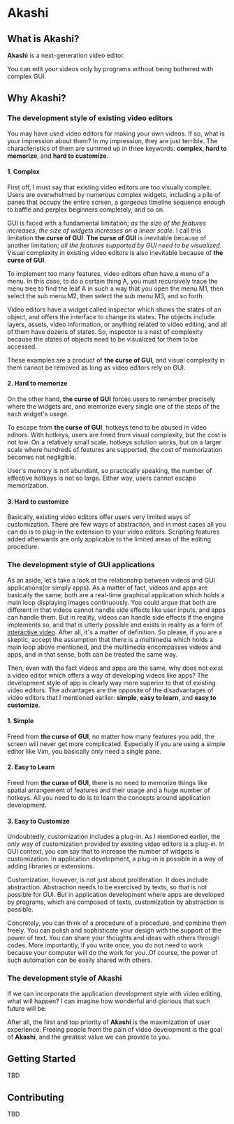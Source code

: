# Akashi

## What is Akashi?

**Akashi** is a next-generation video editor. 

You can edit your videos only by programs without being bothered with complex GUI.

## Why Akashi?

### The development style of existing video editors

You may have used video editors for making your own videos. If so, what is your impression about them? In my impression, they are just terrible. The characteristics of them are summed up in three keywords: **complex**, **hard to memorize**, and **hard to customize**.

#### 1. Complex

First off, I must say that existing video editors are too visually complex. Users are overwhelmed by numerous complex widgets, including a pile of panes that occupy the entire screen, a gorgeous timeline sequence enough to baffle and perplex beginners completely, and so on.

GUI is faced with a fundamental limitation; *as the size of the features increases, the size of widgets increases on a linear scale*. I call this limitation **the curse of GUI**. **The curse of GUI** is inevitable because of another limitation; *all the features supported by GUI need to be visualized*. Visual complexity in existing video editors is also inevitable because of **the curse of GUI**.

To implement too many features, video editors often have a menu of a menu. In this case, to do a certain thing A, you must recursively trace the menu tree to find the leaf A in such a way that you open the menu M1, then select the sub menu M2, then select the sub menu M3, and so forth. 

Video editors have a widget called inspector which shows the states of an object, and offers the interface to change its states. The objects include layers, assets, video information, or anything related to video editing, and all of them have dozens of states. So, inspector is a nest of complexity because the states of objects need to be visualized for them to be accessed.

These examples are a product of **the curse of GUI**, and visual complexity in them cannot be removed as long as video editors rely on GUI.

#### 2. Hard to memorize

On the other hand, **the curse of GUI** forces users to remember precisely where the widgets are, and memorize every single one of the steps of the each widget's usage.

To escape from **the curse of GUI**, hotkeys tend to be abused in video editors. With hotkeys, users are freed from visual complexity, but the cost is not low. On a relatively small scale, hotkeys solution works, but on a larger scale where hundreds of features are supported, the cost of memorization becomes not negligible.

User's memory is not abundant, so practically speaking, the number of effective hotkeys is not so large. Either way, users cannot escape memorization.    

#### 3. Hard to customize

Basically, existing video editors offer users very limited ways of customization. There are few ways of abstraction, and in most cases all you can do is to plug-in the extension to your video editors. Scripting features added afterwards are only applicable to the limited areas of the editing procedure.

### The development style of GUI applications

As an aside, let's take a look at the relationship between videos and GUI applications(or simply apps). As a matter of fact, videos and apps are basically the same; both are a real-time graphical application which holds a main loop displaying images continuously. You could argue that both are different in that videos cannot handle side effects like user inputs, and apps can handle them. But in reality, videos can handle side effects if the engine implements so, and that is utterly possible and exists in reality as a form of [interactive video](https://en.wikipedia.org/wiki/Interactive_video). After all, it's a matter of definition. So please, if you are a skeptic, accept the assumption that there is a multimedia which holds a main loop above mentioned, and the multimedia encompasses videos and apps, and in that sense, both can be treated the same way. 

Then, even with the fact videos and apps are the same, why does not exist a video editor which offers a way of developing videos like apps? The development style of app is clearly way more superior to that of existing video editors. The advantages are the opposite of the disadvantages of video editors that I mentioned earlier: **simple**, **easy to learn**, and **easy to customize**.

#### 1. Simple

Freed from **the curse of GUI**, no matter how many features you add, the screen will never get more complicated. Especially if you are using a simple editor like Vim, you basically only need a single pane.

#### 2. Easy to Learn

Freed from **the curse of GUI**, there is no need to memorize things like spatial arrangement of features and their usage and a huge number of hotkeys. All you need to do is to learn the concepts around application development.

#### 3. Easy to Customize

Undoubtedly, customization includes a plug-in. As I mentioned earlier, the only way of customization provided by existing video editors is a plug-in. In GUI context, you can say that to increase the number of widgets is customization.  In application development, a plug-in is possible in a way of adding libraries or extensions.

Customization, however, is not just about proliferation. It does include abstraction. Abstraction needs to be exercised by texts, so that is not possible for GUI. But in application development where apps are developed by programs, which are composed of texts,  customization by abstraction is possible.

Concretely,  you can think of a procedure of a procedure, and combine them freely. You can polish and sophisticate your design with the support of the power of text. You can share your thoughts and ideas with others through codes. More importantly, if you write once, you do not need to work because your computer will do the work for you. Of course, the power of such automation can be easily shared with others.

### The development style of Akashi

If we can incorporate the application development style with video editing, what will happen? I can imagine how wonderful and glorious that such future will be.

After all, the first and top priority of **Akashi** is the maximization of user experience. Freeing people from the pain of video development is the goal of **Akashi**, and the greatest value we can provide to you.

## Getting Started

TBD

## Contributing

TBD

